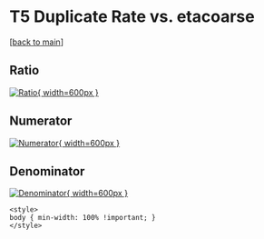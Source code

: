 # T5 Duplicate Rate vs. etacoarse

[[back to main](./)]



## Ratio

[![Ratio](../mtv/var/T5_duplrate_etacoarse.png){ width=600px }](../mtv/var/T5_duplrate_etacoarse.pdf)

## Numerator

[![Numerator](../mtv/num/T5_duplrate_etacoarse_num0.png){ width=600px }](../mtv/num/T5_duplrate_etacoarse_num0.pdf)

## Denominator

[![Denominator](../mtv/den/T5_duplrate_etacoarse_den.png){ width=600px }](../mtv/den/T5_duplrate_etacoarse_den.pdf)


``` {=html}
<style>
body { min-width: 100% !important; }
</style>
```
